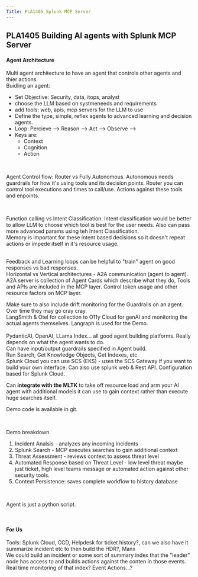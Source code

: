 ```yaml
---
Title: PLA1405 Splunk MCP Server
---
```


## PLA1405 Building AI agents with Splunk MCP Server

#### Agent Architecture

Multi agent architecture to have an agent that controls other agents and thier actions. <br>
Buidling an agent:

* Set Objective: Security, data, itops, analyst
* choose the LLM based on systmeneeds and requirements
* add tools: web, apis, mcp servers for the LLM to use
* Define the type, simple, reflex agents to advanced learning and decision agents. 
* Loop: Percieve --> Reason --> Act --> Observe --> 
* Keys are:
    * Context
    * Cognition
    * Action

<br>

Agent Control flow: Router vs Fully Autonomous. Autonomous needs guardrails for how it's using tools and its decision points. Router you can control tool executions and times to call/use. Actions against these tools and enpoints.

<br>

Function calling vs Intent Classification. Intent classification would be better to allow LLM to choose which tool is best for the user needs. Also can pass more advanced params using teh Intent Classification. 
<br>
Memory is important for these intent based decisions so it doesn't repeat actions or impede itself in it's resource usage. 

<br>
Feedback and Learning loops can be helpful to "train" agent on good responses vs bad responses. 
<br>
Horizontal vs Vertical architectures - A2A communication (agent to agent). A2A server is collection of Agent Cards which describe what they do, Tools and APIs are included in the MCP layer. Control token usage and other resource factors on MCP layer. 
<br>

Make sure to also include drift monitoring for the Guardrails on an agent. Over time they may go cray cray. 
<br>
LangSmith & Otel for collection to O11y Cloud for genAI and monitoring the actual agents themselves. Langraph is used for the Demo.  
<br>
PydanticAI, OpenAI, LLama Index... all good agent building platforms. Really depends on what the agent wants to do. 
<br>
Can have input/output guardrails specified in Agent build. 
<br>
Run Search, Get Knowledge Objects, Get Indexes, etc. 
<br>
Splunk Cloud you can use SCS (EKS) - uses the SCS Gateway if you want to build your own interface. Can also use splunk web & Rest API. Configuration based for Splunk Cloud. 
<br>

Can **integrate with the MLTK** to take off resource load and arm your AI agent with additional models it can use to gain context rather than execute huge searches itself. 
<br>

Demo code is available in git. 

<br>

Demo breakdown
1. Incident Analsis - analyzes any incoming incidents
2. Splunk Search - MCP executes searches to gain additional context
3. Threat Assessment - reviews context to assess threat level
4. Automated Response based on Threat Level - low level threat maybe just ticket, high level teams message or automated action against other security tools. 
5. Context Persistence: saves complete workflow to history database

<br>

Agent is just a python script. 

<br>


#### For Us
Tools: Splunk Cloud, CCD, Helpdesk for ticket history?, can we also have it summarize incident etc to then build the HDR?, Manx <br>
We could build an incident or some sort of summary index that the "leader" node has access to and builds actions against the conten in those events. Real time monitoring of that index? Event Actions...?

